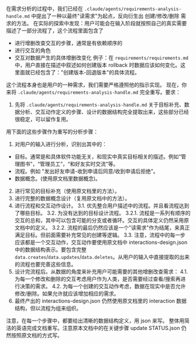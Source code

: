 在需求分析的过程中，我们已经在 `.claude/agents/requirements-analysis-handle.md` 中提出了一种以最终"读需求"为起点，反向衍生出 创建/修改/删除 需求的方法。
在实际的探索中发现：用户可能会在输入阶段就按照自己的真实需要描述了一部分流程了，这个流程里面包含了

- 进行增删改查交互的步骤，通常是有依赖顺序的
- 进行交互的角色
- 交互对数据产生的具体增删改变化
例子：在 `requirements/requirements.md` 中，用户直接在描述中叙述如何创建版本 rollback 时数据应该如何变化。这里面就已经包含了："创建版本-回退版本"的具体流程。

这个流程本身也是用户的一种需求，我们需要严格遵照他的指示实现。
现在，你来将 `.claude/agents/requirements-analysis-handle.md` 完全重写。要求：
1. 先将 `.claude/agents/requirements-analysis-handle.md` 关于目标补充、数据分析、交互动作定义的步骤、设计的数据结构完全提取出来，这些部分已经很稳定，可以留作复用。

用下面的这些步骤作为重写的分析步骤：
1. 对用户的输入进行分析，识别出其中的：
- 目标。通常是和具体软件功能无关，和现实中真实目标相关的描述。例如“管理图书”，“管理员工”，“和好友实时交流”等。
- 流程。例如 "发出好友申请-收到申请后同意/收到申请后拒绝"。
- 数据概念。(使用原文档里数据概念)。
2. 进行常见的目标补充（使用原文档里的方法）。
3. 进行完整的数据概念设计（复用原文档中的方法）。
4. 进行流程和交互动作设计。
  3.1. 优先整合用户描述中的流程。并且看流程达到了哪些目标。
  3.2. 为没有达到的目标设计流程。
    3.2.1. 流程是一系列有顺序的交互的总和，其中可以包含可能的分支或者循环。交互的具体定义仍然采用原文档中的定义。
    3.2.2. 流程的最后仍然应该是一个"读需求"作为结尾，来真正满足目标。但前面需要补充常见的创建等逻辑。
  3.3. 注意，流程中的每一步应该都是一个交互动作，交互动作要使用原文档中 interactions-design.json 中的数据结构表示。要包含完整 `data.creates`/`data.updates`/`data.deletes`。从用户的输入中直接提取的出来的流程也要完善这些信息。
5. 设计完流程后。从数据的角度来补充用户可能需要的其他增删改查需求：
  4.1. 为每一个修改和删除的交互考虑用户作为人类，是否需要经过查看/搜索再进行决策的需求。
  4.2. 为每一个创建的交互动作考虑，数据在现实中是否允许修改/删除。如果允许就应该增加相应的需求。
6. 最终产出的 interactions-design.json 仍然使用原文档里的 interaction 数据结构，但以流程为组来组织。

注意，在每一个步骤中，都要给出清晰的数据结构定义，用 json 来写。
整体用简洁的英语完成文档重写。注意原本文档中的在关键步骤 update STATUS.json 仍然按照原文档的方式写。


